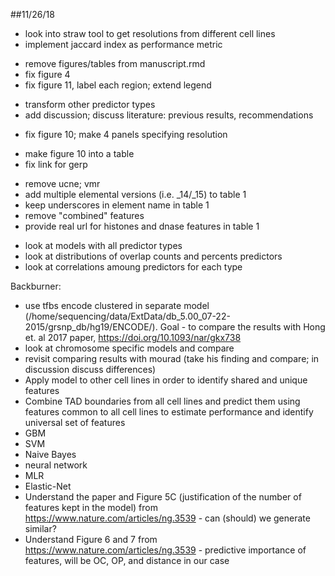 
##11/26/18
- look into straw tool to get resolutions from different cell lines
- implement jaccard index as performance metric
+ remove figures/tables from manuscript.rmd
+ fix figure 4
+ fix figure 11, label each region; extend legend
- transform other predictor types
- add discussion; discuss literature: previous results, recommendations
+ fix figure 10; make 4 panels specifying resolution
- make figure 10 into a table
- fix link for gerp 
+ remove ucne; vmr
+ add multiple elemental versions (i.e. _14/_15) to table 1
+ keep underscores in element name in table 1
+ remove "combined" features
+ provide real url for histones and dnase features in table 1
- look at models with all predictor types 
- look at distributions of overlap counts and percents predictors
- look at correlations amoung predictors for each type


Backburner: 
- use tfbs encode clustered in separate model (/home/sequencing/data/ExtData/db_5.00_07-22-2015/grsnp_db/hg19/ENCODE/). Goal - to compare the results with Hong et. al 2017 paper, https://doi.org/10.1093/nar/gkx738
- look at chromosome specific models and compare
- revisit comparing results with mourad (take his finding and compare; in discussion discuss differences)
- Apply model to other cell lines in order to identify shared and unique features
- Combine TAD boundaries from all cell lines and predict them using features common to all cell lines to estimate performance and identify universal set of features
- GBM
- SVM
- Naive Bayes
- neural network
- MLR
- Elastic-Net 
- Understand the paper and Figure 5C (justification of the number of features kept in the model) from https://www.nature.com/articles/ng.3539 - can (should) we generate similar?
- Understand Figure 6 and 7 from https://www.nature.com/articles/ng.3539 - predictive importance of features, will be OC, OP, and distance in our case
 






